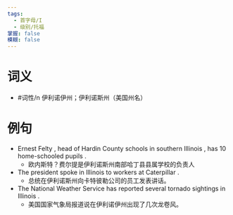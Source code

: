 ```yaml
---
tags:
  - 首字母/I
  - 级别/托福
掌握: false
模糊: false
---
```

# 词义
- #词性/n  伊利诺伊州；伊利诺斯州（美国州名）
# 例句
- Ernest Felty , head of Hardin County schools in southern Illinois , has 10 home-schooled pupils .
	- 欧内斯特？费尔提是伊利诺斯州南部哈丁县县属学校的负责人
- The president spoke in Illinois to workers at Caterpillar .
	- 总统在伊利诺斯州向卡特彼勒公司的员工发表讲话。
- The National Weather Service has reported several tornado sightings in Illinois .
	- 美国国家气象局报道说在伊利诺伊州出现了几次龙卷风。
